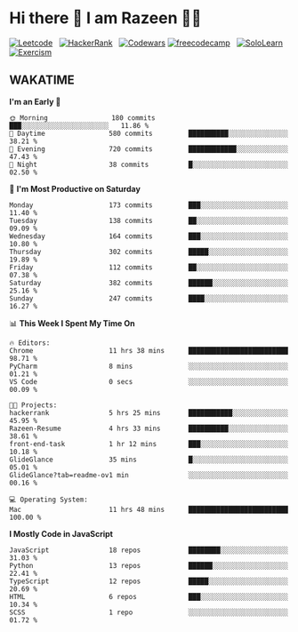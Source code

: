 # Hi there 👋 I am Razeen 👩‍💻


[![Leetcode](https://img.shields.io/badge/-LeetCode-FFA116?style=for-the-badge&logo=LeetCode&logoColor=black)](https://leetcode.com/razeenshaikh/)&nbsp;&nbsp;
[![HackerRank](https://img.shields.io/badge/-Hackerrank-2EC866?style=for-the-badge&logo=HackerRank&logoColor=white)](https://www.hackerrank.com/profile/razeen_m_shaikh)&nbsp;&nbsp;
[![Codewars](https://img.shields.io/badge/Codewars-B1361E?style=for-the-badge&logo=Codewars&logoColor=white)](https://www.codewars.com/users/razeen_shaikh)
[![freecodecamp](https://img.shields.io/badge/freecodecamp-27273D?style=for-the-badge&logo=freecodecamp&logoColor=white)](https://www.freecodecamp.org/razeen)&nbsp;&nbsp;
[![SoloLearn](https://img.shields.io/badge/-Sololearn-3a464b?style=for-the-badge&logo=Sololearn&logoColor=white)](https://www.sololearn.com/en/profile/30940776)&nbsp;&nbsp;
[![Exercism](https://img.shields.io/badge/Exercism-009CAB?style=for-the-badge&logo=exercism&logoColor=white)](https://exercism.org/profiles/Razeen-Shaikh)

## WAKATIME

<!--START_SECTION:waka-->
**I'm an Early 🐤** 

```text
🌞 Morning                180 commits         ███░░░░░░░░░░░░░░░░░░░░░░   11.86 % 
🌆 Daytime                580 commits         ██████████░░░░░░░░░░░░░░░   38.21 % 
🌃 Evening                720 commits         ████████████░░░░░░░░░░░░░   47.43 % 
🌙 Night                  38 commits          █░░░░░░░░░░░░░░░░░░░░░░░░   02.50 % 
```
📅 **I'm Most Productive on Saturday** 

```text
Monday                   173 commits         ███░░░░░░░░░░░░░░░░░░░░░░   11.40 % 
Tuesday                  138 commits         ██░░░░░░░░░░░░░░░░░░░░░░░   09.09 % 
Wednesday                164 commits         ███░░░░░░░░░░░░░░░░░░░░░░   10.80 % 
Thursday                 302 commits         █████░░░░░░░░░░░░░░░░░░░░   19.89 % 
Friday                   112 commits         ██░░░░░░░░░░░░░░░░░░░░░░░   07.38 % 
Saturday                 382 commits         ██████░░░░░░░░░░░░░░░░░░░   25.16 % 
Sunday                   247 commits         ████░░░░░░░░░░░░░░░░░░░░░   16.27 % 
```


📊 **This Week I Spent My Time On** 

```text
🔥 Editors: 
Chrome                   11 hrs 38 mins      █████████████████████████   98.71 % 
PyCharm                  8 mins              ░░░░░░░░░░░░░░░░░░░░░░░░░   01.21 % 
VS Code                  0 secs              ░░░░░░░░░░░░░░░░░░░░░░░░░   00.09 % 

🐱‍💻 Projects: 
hackerrank               5 hrs 25 mins       ███████████░░░░░░░░░░░░░░   45.95 % 
Razeen-Resume            4 hrs 33 mins       ██████████░░░░░░░░░░░░░░░   38.61 % 
front-end-task           1 hr 12 mins        ███░░░░░░░░░░░░░░░░░░░░░░   10.18 % 
GlideGlance              35 mins             █░░░░░░░░░░░░░░░░░░░░░░░░   05.01 % 
GlideGlance?tab=readme-ov1 min               ░░░░░░░░░░░░░░░░░░░░░░░░░   00.16 % 

💻 Operating System: 
Mac                      11 hrs 48 mins      █████████████████████████   100.00 % 
```

**I Mostly Code in JavaScript** 

```text
JavaScript               18 repos            ████████░░░░░░░░░░░░░░░░░   31.03 % 
Python                   13 repos            ██████░░░░░░░░░░░░░░░░░░░   22.41 % 
TypeScript               12 repos            █████░░░░░░░░░░░░░░░░░░░░   20.69 % 
HTML                     6 repos             ███░░░░░░░░░░░░░░░░░░░░░░   10.34 % 
SCSS                     1 repo              ░░░░░░░░░░░░░░░░░░░░░░░░░   01.72 % 
```




<!--END_SECTION:waka-->
